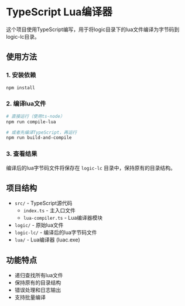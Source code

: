# TypeScript Lua编译器

这个项目使用TypeScript编写，用于将logic目录下的lua文件编译为字节码到logic-lc目录。

## 使用方法

### 1. 安装依赖
```bash
npm install
```

### 2. 编译lua文件
```bash
# 直接运行（使用ts-node）
npm run compile-lua

# 或者先编译TypeScript，再运行
npm run build-and-compile

```

### 3. 查看结果
编译后的lua字节码文件将保存在 `logic-lc` 目录中，保持原有的目录结构。

## 项目结构

- `src/` - TypeScript源代码
  - `index.ts` - 主入口文件
  - `lua-compiler.ts` - Lua编译器模块
- `logic/` - 原始lua文件
- `logic-lc/` - 编译后的lua字节码文件
- `lua/` - Lua编译器 (luac.exe)

## 功能特点

- 递归查找所有lua文件
- 保持原有的目录结构
- 错误处理和日志输出
- 支持批量编译